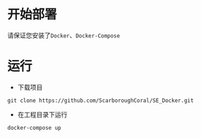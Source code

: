# 开始部署
请保证您安装了`Docker`、`Docker-Compose`

# 运行
- 下载项目
```git
git clone https://github.com/ScarboroughCoral/SE_Docker.git
```
- 在工程目录下运行
```bash
docker-compose up
```
